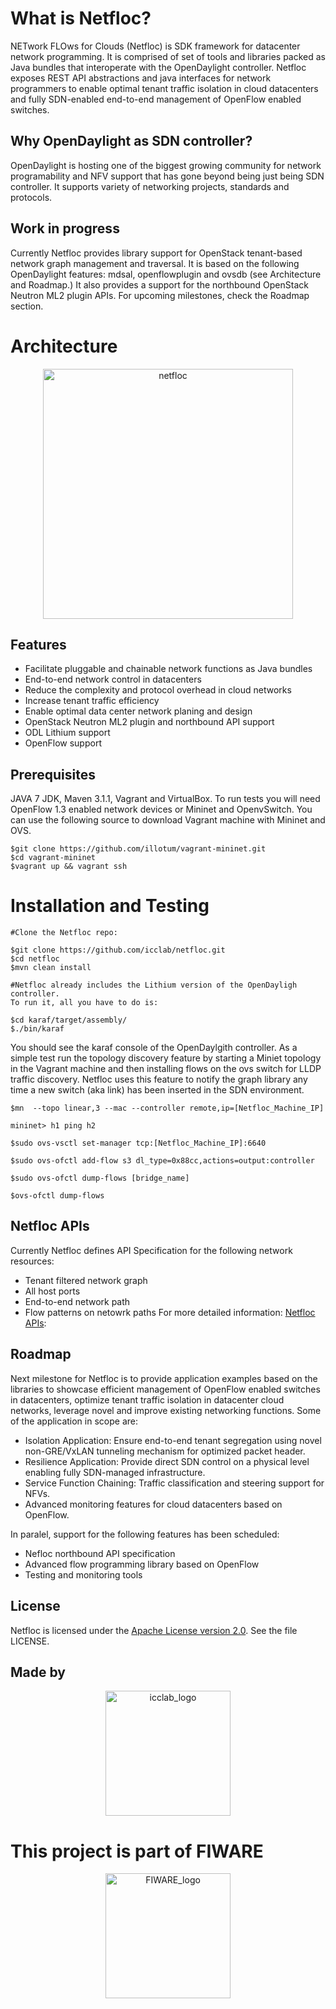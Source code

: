 # What is Netfloc?

NETwork FLOws for Clouds (Netfloc) is SDK framework for datacenter network programming. It is comprised of set of tools and libraries packed as Java bundles that interoperate with the OpenDaylight controller. Netfloc exposes REST API abstractions and java interfaces for network programmers to enable optimal tenant traffic isolation in cloud datacenters and fully SDN-enabled end-to-end management of OpenFlow enabled switches. 

 
## Why OpenDaylight as SDN controller?

OpenDaylight is hosting one of the biggest growing community for network programability and NFV support that has gone beyond being just being SDN controller. It supports variety of networking projects, standards and protocols.

## Work in progress

Currently Netfloc provides library support for OpenStack tenant-based network graph management and traversal. It is based on the following OpenDaylight features: mdsal, openflowplugin and ovsdb (see Architecture and Roadmap.) It also provides a support for the northbound OpenStack Neutron ML2 plugin APIs. For upcoming milestones, check the Roadmap section.

# Architecture

<div align="center" >
<a href='http://blog.zhaw.ch/icclab'>
<img src="https://raw.githubusercontent.com/icclab/netfloc/master/docs/img/netfloc.png" title="netfloc" width=400px>
</a>
</div>


## Features

- Facilitate pluggable and chainable network functions as Java bundles
- End-to-end network control in datacenters
- Reduce the complexity and protocol overhead in cloud networks
- Increase tenant traffic efficiency
- Enable optimal data center network planing and design
- OpenStack Neutron ML2 plugin and northbound API support
- ODL Lithium support
- OpenFlow support


## Prerequisites

JAVA 7 JDK, Maven 3.1.1, Vagrant and VirtualBox.
To run tests you will need OpenFlow 1.3 enabled network devices or Mininet and OpenvSwitch.
You can use the following source to download Vagrant machine with Mininet and OVS.

```
$git clone https://github.com/illotum/vagrant-mininet.git 
$cd vagrant-mininet
$vagrant up && vagrant ssh

```

# Installation and Testing

``` 
#Clone the Netfloc repo:

$git clone https://github.com/icclab/netfloc.git
$cd netfloc
$mvn clean install

#Netfloc already includes the Lithium version of the OpenDayligh controller. 
To run it, all you have to do is:

$cd karaf/target/assembly/
$./bin/karaf

```

You should see the karaf console of the OpenDaylgith controller. 
As a simple test run the topology discovery feature by starting a Miniet topology in the Vagrant machine and then installing flows on the ovs switch for LLDP traffic discovery. Netfloc uses this feature to notify the graph library any time a new switch (aka link) has been inserted in the SDN environment.

``` 
$mn  --topo linear,3 --mac --controller remote,ip=[Netfloc_Machine_IP]

mininet> h1 ping h2

$sudo ovs-vsctl set-manager tcp:[Netfloc_Machine_IP]:6640

$sudo ovs-ofctl add-flow s3 dl_type=0x88cc,actions=output:controller

$sudo ovs-ofctl dump-flows [bridge_name]

$ovs-ofctl dump-flows

```

## Netfloc APIs

Currently Netfloc defines API Specification for the following network resources:
- Tenant filtered network graph
- All host ports
- End-to-end network path 
- Flow patterns on netowrk paths
For more detailed information: [Netfloc APIs](./docs/netfloc_api_spec/netfloc.html): 


## Roadmap

Next milestone for Netfloc is to provide application examples based on the libraries to showcase efficient management of OpenFlow enabled switches in datacenters, optimize tenant traffic isolation in datacenter cloud networks, leverage novel and improve existing networking functions. Some of the application in scope are:

- Isolation Application:  Ensure end-to-end tenant segregation using novel non-GRE/VxLAN tunneling mechanism for optimized packet header.
- Resilience Application: Provide direct SDN control on a physical level enabling fully SDN-managed infrastructure.
- Service Function Chaining: Traffic classification and steering support for NFVs.
- Advanced monitoring features for cloud datacenters based on OpenFlow. 

In paralel, support for the following features has been scheduled:

- Nefloc northbound API specification
- Advanced flow programming library based on OpenFlow
- Testing and monitoring tools


## License

Netfloc is licensed under the
[Apache License version 2.0](https://www.apache.org/licenses/LICENSE-2.0).
See the file LICENSE.

## Made by

<div align="center" >
<a href='http://blog.zhaw.ch/icclab'>
<img src="https://raw.githubusercontent.com/icclab/netfloc/master/docs/img/icclab-logo.png" title="icclab_logo" width=200px>
</a>
</div>

# This project is part of FIWARE

<div align="center" >
<a href='https://www.fiware.org/'>
<img src="https://raw.githubusercontent.com/icclab/netfloc/master/docs/img/Logo-FIWARE.png" title="FIWARE_logo" width=200px>
</a>
</div>








